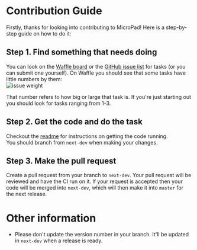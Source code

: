 # Contribution Guide
Firstly, thanks for looking into contributing to MicroPad! Here is a step-by-step guide on how to do it:

## Step 1. Find something that needs doing
You can look on the [Waffle board](https://waffle.io/MicroPad/Web) or the [GitHub issue list](https://github.com/MicroPad/Web/issues) for tasks (or you can submit one yourself). On Waffle you should see that some tasks have little numbers by them:  
![issue weight](https://i.imgur.com/R0QLpM1.png)

That number refers to how big or large that task is. If you're just starting out you should look for tasks ranging from 1-3.

## Step 2. Get the code and do the task
Checkout the [readme](https://github.com/MicroPad/Web/blob/master/README.md) for instructions on getting the code running.  
You should branch from `next-dev` when making your changes.

## Step 3. Make the pull request
Create a pull request from your branch to `next-dev`. Your pull request will be reviewed and have the CI run on it. If your request is accepted then your code will be merged into `next-dev`, which will then make it into `master` for the next release.

# Other information
- Please don't update the version number in your branch. It'll be updated in `next-dev` when a release is ready.
